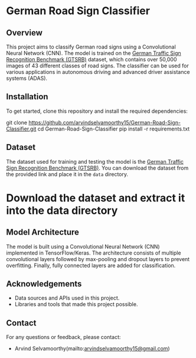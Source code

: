 # German Road Sign Classifier

## Overview

This project aims to classify German road signs using a Convolutional Neural Network (CNN). The model is trained on the [German Traffic Sign Recognition Benchmark (GTSRB)](http://benchmark.ini.rub.de/?section=gtsrb&subsection=dataset) dataset, which contains over 50,000 images of 43 different classes of road signs. The classifier can be used for various applications in autonomous driving and advanced driver assistance systems (ADAS).


## Installation

To get started, clone this repository and install the required dependencies:


git clone https://github.com/arvindselvamoorthy15/German-Road-Sign-Classifier.git
cd German-Road-Sign-Classifier
pip install -r requirements.txt

## Dataset

The dataset used for training and testing the model is the [German Traffic Sign Recognition Benchmark (GTSRB)](http://benchmark.ini.rub.de/?section=gtsrb&subsection=dataset). You can download the dataset from the provided link and place it in the `data` directory.

# Download the dataset and extract it into the data directory
## Model Architecture

The model is built using a Convolutional Neural Network (CNN) implemented in TensorFlow/Keras. The architecture consists of multiple convolutional layers followed by max-pooling and dropout layers to prevent overfitting. Finally, fully connected layers are added for classification.



## Acknowledgements

- Data sources and APIs used in this project.
- Libraries and tools that made this project possible.

## Contact

For any questions or feedback, please contact:
- Arvind Selvamoorthy(mailto:arvindselvamoorthy15@gmail.com)

